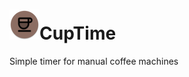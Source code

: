 # ![app-icon](https://github.com/axiel7/CupTime/blob/master/app/src/main/res/mipmap-mdpi/ic_launcher_round.png)CupTime
Simple timer for manual coffee machines
